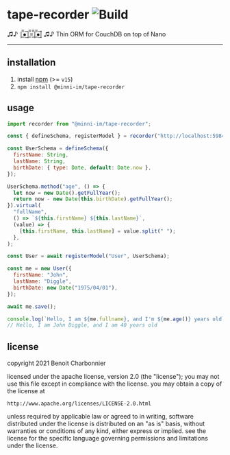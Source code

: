 # tape-recorder ![Build](https://github.com/minni-im/tape-recorder/actions/workflows/node.js.yml/badge.svg)

♫♪ |̲̅̅●̲̅̅|̲̅̅=̲̅̅|̲̅̅●̲̅̅| ♫♪
Thin ORM for CouchDB on top of Nano

---

## installation

1. install [npm](http://npmjs.org) (>= `v15`)
2. `npm install @minni-im/tape-recorder`

## usage

```javascript
import recorder from "@minni-im/tape-recorder";

const { defineSchema, registerModel } = recorder("http://localhost:5984", "myDb");

const UserSchema = defineSchema({
  firstName: String,
  lastName: String,
  birthDate: { type: Date, default: Date.now },
});

UserSchema.method("age", () => {
  let now = new Date().getFullYear();
  return now - new Date(this.birthDate).getFullYear();
}).virtual(
  "fullName",
  () => `${this.firstName} ${this.lastName}`,
  (value) => {
    [this.firstName, this.lastName] = value.split(" ");
  },
);

const User = await registerModel("User", UserSchema);

const me = new User({
  firstName: "John",
  lastName: "Diggle",
  birthDate: new Date("1975/04/01"),
});

await me.save();

console.log(`Hello, I am ${me.fullname}, and I'm ${me.age()} years old`);
// Hello, I am John Diggle, and I am 40 years old
```

## license

copyright 2021 Benoit Charbonnier

licensed under the apache license, version 2.0 (the "license");
you may not use this file except in compliance with the license.
you may obtain a copy of the license at

    http://www.apache.org/licenses/LICENSE-2.0.html

unless required by applicable law or agreed to in writing, software
distributed under the license is distributed on an "as is" basis,
without warranties or conditions of any kind, either express or implied.
see the license for the specific language governing permissions and
limitations under the license.
